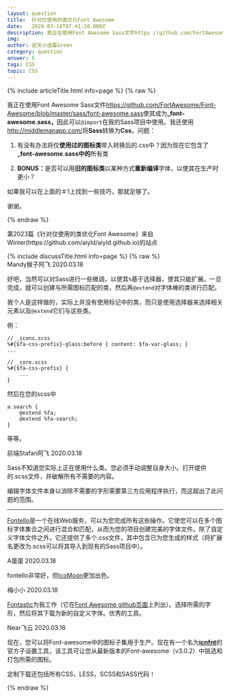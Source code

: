 ```yaml
---
layout: question
title:  针对仅使用的类优化Font Awesome
date:   2020-03-18T07:41:20.000Z
description: 我正在使用Font Awesome Sass文件https //github.com/FortAwesome/Font-Awesome/blob/mast...
img: 
author: 逆天小卤蛋Green
category: question
answer: 5
tags: CSS
topic: CSS
---
```

<div class="article-root">
  <div class="article">
    {% include articleTitle.html info=page %}
    {% raw %}
    <div class="article-content"><p><font style="vertical-align: inherit;"><font style="vertical-align: inherit;">我正在使用Font Awesome Sass文件</font></font><a href="https://github.com/FortAwesome/Font-Awesome/blob/master/sass/font-awesome.sass" rel="noreferrer"><font style="vertical-align: inherit;"><font style="vertical-align: inherit;">https://github.com/FortAwesome/Font-Awesome/blob/master/sass/font-awesome.sass</font></font></a><font style="vertical-align: inherit;"><font style="vertical-align: inherit;">使其成为</font></font><strong><font style="vertical-align: inherit;"><font style="vertical-align: inherit;">_font-awesome.sass，</font></font></strong><font style="vertical-align: inherit;"><font style="vertical-align: inherit;">因此可以</font></font><code>@import</code><font style="vertical-align: inherit;"><font style="vertical-align: inherit;">在我的Sass项目中使用。</font><font style="vertical-align: inherit;">我还使用</font></font><a href="http://middlemanapp.com/" rel="noreferrer"><font style="vertical-align: inherit;"><font style="vertical-align: inherit;">http://middlemanapp.com/</font></font></a><font style="vertical-align: inherit;"><font style="vertical-align: inherit;">将</font></font><strong><font style="vertical-align: inherit;"><font style="vertical-align: inherit;">Sass</font></font></strong><font style="vertical-align: inherit;"><font style="vertical-align: inherit;">转换</font><font style="vertical-align: inherit;">为</font></font><strong><font style="vertical-align: inherit;"><font style="vertical-align: inherit;">Css</font></font></strong><font style="vertical-align: inherit;"><font style="vertical-align: inherit;">。</font><font style="vertical-align: inherit;">问题：</font></font></p>

<ol>
<li><p><font style="vertical-align: inherit;"><font style="vertical-align: inherit;">有没有办法将仅</font></font><strong><font style="vertical-align: inherit;"><font style="vertical-align: inherit;">使用过的图标类</font></font></strong><font style="vertical-align: inherit;"><font style="vertical-align: inherit;">带入转换后的.css中？</font><font style="vertical-align: inherit;">因为现在它包含了</font><strong><font style="vertical-align: inherit;">_font-awesome.sass中的</font></strong><font style="vertical-align: inherit;">所有类</font></font><strong><font style="vertical-align: inherit;"></font></strong></p></li>
<li><p><strong><font style="vertical-align: inherit;"><font style="vertical-align: inherit;">BONUS：</font></font></strong><font style="vertical-align: inherit;"><font style="vertical-align: inherit;">是否可以</font><font style="vertical-align: inherit;">用</font><strong><font style="vertical-align: inherit;">旧的图标类</font></strong><font style="vertical-align: inherit;">以</font><font style="vertical-align: inherit;">某种方式</font></font><strong><font style="vertical-align: inherit;"><font style="vertical-align: inherit;">重新编译</font></font></strong><font style="vertical-align: inherit;"><font style="vertical-align: inherit;">字体，</font><font style="vertical-align: inherit;">以使其在生产时更小？</font></font><strong><font style="vertical-align: inherit;"></font></strong><font style="vertical-align: inherit;"></font></p></li>
</ol>

<p><font style="vertical-align: inherit;"><font style="vertical-align: inherit;">如果我可以在上面的＃1上找到一些技巧，那就足够了。</font></font></p>

<p><font style="vertical-align: inherit;"><font style="vertical-align: inherit;">谢谢。</font></font></p></div>
    {% endraw %}
  </div>
  <p class="winter_mark">第2023篇《针对仅使用的类优化Font Awesome》来自Winter(https://github.com/aiyld/aiyld.github.io)的站点</p>
  <div class="discuss-wrapper">
    {% include discussTitle.html info=page %}
    {% raw %}
    <div class="discuss-list">
    <div class="discuss-item">
        <div class="discuss-parent">
          <div class="discuss-meta">
            <span class="discuss-user">Mandy猴子阿飞</span>
            <span class="discuss-time">2020.03.18</span>
          </div>
          <div class="discuss-comment"><p><font style="vertical-align: inherit;"><font style="vertical-align: inherit;">好吧，当然可以对Sass进行一些微调，以使其</font></font><code>%</code><font style="vertical-align: inherit;"><font style="vertical-align: inherit;">基于</font><font style="vertical-align: inherit;">选择器</font><font style="vertical-align: inherit;">，使其只能扩展。</font><font style="vertical-align: inherit;">一旦完成，就可以创建与所需图标匹配的类，然后再</font></font><code>@extend</code><font style="vertical-align: inherit;"><font style="vertical-align: inherit;">对字体棒的类</font><font style="vertical-align: inherit;">进行匹配</font><font style="vertical-align: inherit;">。</font></font></p>

<p><font style="vertical-align: inherit;"><font style="vertical-align: inherit;">我个人是这样做的，实际上并没有使用标记中的类，而只是使用选择器来选择相关元素以及</font></font><code>@extend</code><font style="vertical-align: inherit;"><font style="vertical-align: inherit;">它们与这些类。</font></font></p>

<p><font style="vertical-align: inherit;"><font style="vertical-align: inherit;">例：</font></font></p>

<pre><code>// _icons.scss<font></font>
%#{$fa-css-prefix}-glass:before { content: $fa-var-glass; }<font></font>
...<font></font>
<font></font>
// _core.scss<font></font>
%#{$fa-css-prefix} {<font></font>
    ...<font></font>
}<font></font>
</code></pre>

<p><font style="vertical-align: inherit;"><font style="vertical-align: inherit;">然后在您的scss中</font></font></p>

<pre><code>a.search {<font></font>
    @extend %fa;<font></font>
    @extend %fa-search;<font></font>
}<font></font>
</code></pre>

<p><font style="vertical-align: inherit;"><font style="vertical-align: inherit;">等等。</font></font></p></div>
        </div></div><div class="discuss-item">
        <div class="discuss-parent">
          <div class="discuss-meta">
            <span class="discuss-user">前端Stafan阿飞</span>
            <span class="discuss-time">2020.03.18</span>
          </div>
          <div class="discuss-comment"><p><font style="vertical-align: inherit;"><font style="vertical-align: inherit;">Sass不知道您实际上正在使用什么类。</font><font style="vertical-align: inherit;">您必须手动调整自身大小。</font><font style="vertical-align: inherit;">打开提供的.scss文件，并破解所有不需要的内容。</font></font></p>

<p><font style="vertical-align: inherit;"><font style="vertical-align: inherit;">编辑字体文件本身以消除不需要的字形需要第三方应用程序执行，而这超出了此问题的范围。</font></font></p>

<hr>

<p><a href="http://fontello.com/"><font style="vertical-align: inherit;"><font style="vertical-align: inherit;">Fontello</font></font></a><font style="vertical-align: inherit;"><font style="vertical-align: inherit;">是一个在线Web服务，可以为您完成所有这些操作。</font><font style="vertical-align: inherit;">它使您可以在多个图标字体集合之间进行混合和匹配，从而为您的项目创建完美的字体文件。</font><font style="vertical-align: inherit;">除了自定义字体文件之外，它还提供了多个.css文件，其中包含已为您生成的样式（将扩展名更改为.scss可以将其导入到现有的Sass项目中）。</font></font></p></div>
        </div></div><div class="discuss-item">
        <div class="discuss-parent">
          <div class="discuss-meta">
            <span class="discuss-user">A蛋蛋</span>
            <span class="discuss-time">2020.03.18</span>
          </div>
          <div class="discuss-comment"><p><font style="vertical-align: inherit;"><font style="vertical-align: inherit;">fontello非常好，但</font></font><a href="http://icomoon.io/app" rel="noreferrer"><font style="vertical-align: inherit;"><font style="vertical-align: inherit;">IcoMoon</font></font></a><font style="vertical-align: inherit;"><font style="vertical-align: inherit;">更加</font><font style="vertical-align: inherit;">出色</font><font style="vertical-align: inherit;">。</font></font></p></div>
        </div></div><div class="discuss-item">
        <div class="discuss-parent">
          <div class="discuss-meta">
            <span class="discuss-user">梅小小</span>
            <span class="discuss-time">2020.03.18</span>
          </div>
          <div class="discuss-comment"><p><a href="http://app.fontastic.me/" rel="nofollow"><font style="vertical-align: inherit;"><font style="vertical-align: inherit;">Fontastic</font></font></a><font style="vertical-align: inherit;"><font style="vertical-align: inherit;">为我工作（它在</font></font><a href="https://github.com/FortAwesome/Font-Awesome/wiki/Customize-Font-Awesome" rel="nofollow"><font style="vertical-align: inherit;"><font style="vertical-align: inherit;">Font Awesome github页面</font></font></a><font style="vertical-align: inherit;"><font style="vertical-align: inherit;">上列出</font><font style="vertical-align: inherit;">）。</font><font style="vertical-align: inherit;">选择所需的字形，然后将其下载为新的自定义字体。</font><font style="vertical-align: inherit;">优秀的工具。</font></font></p></div>
        </div></div><div class="discuss-item">
        <div class="discuss-parent">
          <div class="discuss-meta">
            <span class="discuss-user">Near飞云</span>
            <span class="discuss-time">2020.03.18</span>
          </div>
          <div class="discuss-comment"><p><font style="vertical-align: inherit;"><font style="vertical-align: inherit;">现在，您可以将Font-awesome中的图标子集用于生产。</font><font style="vertical-align: inherit;">现在有一个名为</font></font><strong><a href="https://github.com/johnsmclay/icnfnt" rel="nofollow"><font style="vertical-align: inherit;"><font style="vertical-align: inherit;">icnfnt</font></font></a></strong><font style="vertical-align: inherit;"><font style="vertical-align: inherit;">的官方子设置工具</font><font style="vertical-align: inherit;">，该</font><font style="vertical-align: inherit;">工具</font><font style="vertical-align: inherit;">可让您从最新版本的Font-awesome（v3.0.2）中挑选和打包所需的图标。</font></font></p>

<p><font style="vertical-align: inherit;"><font style="vertical-align: inherit;">定制下载还包括所有CSS，LESS，SCSS和SASS代码！</font></font></p></div>
        </div></div>
    </div>
    {% endraw %}
  </div>
<div>
